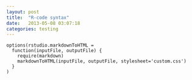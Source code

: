 ```yaml
---
layout: post
title:  "R-code syntax"
date:   2013-05-08 03:07:18
categories: testing
---
```




```{r echo=FALSE, results='hide'}
options(rstudio.markdownToHTML = 
  function(inputFile, outputFile) {      
    require(markdown)
    markdownToHTML(inputFile, outputFile, stylesheet='custom.css')   
  }
)
```